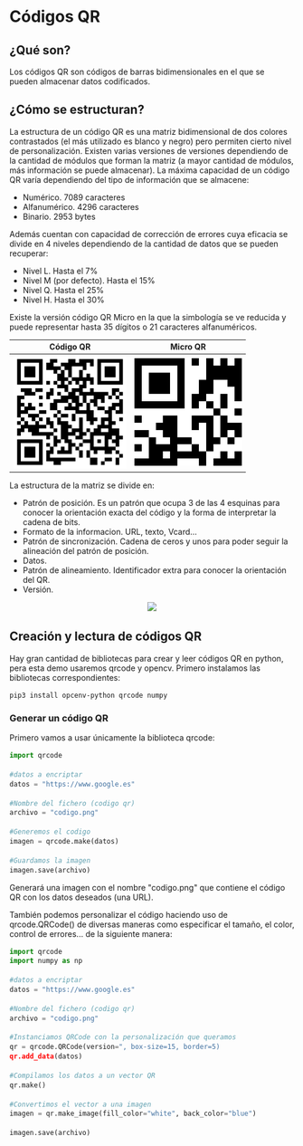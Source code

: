 # Códigos QR #
## ¿Qué son? ##
Los códigos QR son códigos de barras bidimensionales en el que se pueden almacenar datos codificados. 

## ¿Cómo se estructuran? ##
La estructura de un código QR es una matriz bidimensional de dos colores contrastados (el más utilizado es blanco y negro) pero permiten cierto nivel de personalización. 
Existen varias versiones de versiones dependiendo de la cantidad de módulos que forman la matriz (a mayor cantidad de módulos, más información se puede almacenar).
La máxima capacidad de un código QR varía dependiendo del tipo de información que se almacene:

<ul>
<li>Numérico. 7089 caracteres</li>
<li>Alfanumérico. 4296 caracteres</li>
<li>Binario. 2953 bytes</li>
</ul>

Además cuentan con capacidad de corrección de errores cuya eficacia se divide en 4 niveles dependiendo de la cantidad de datos que se pueden recuperar:

<ul>
<li>Nivel L. Hasta el 7%</li>
<li>Nivel M (por defecto). Hasta el 15%</li>
<li>Nivel Q. Hasta el 25%</li>
<li>Nivel H. Hasta el 30%</li>
</ul>


Existe la versión código QR Micro en la que la simbología se ve reducida y puede representar hasta 35 dígitos o 21 caracteres alfanuméricos.

Código QR                                             |  Micro QR
:----------------------------------------------------:|:-----------------------------------------------------:
<img src="./Images/Commons_QR_code.png" width="200"/> |  <img src="./Images/MicroQR_Example.png" width="190"/>

La estructura de la matriz se divide en: 

<ul>
<li>Patrón de posición. Es un patrón que ocupa 3 de las 4 esquinas para conocer la orientación exacta del código y la forma de interpretar la cadena de bits.</li>
<li>Formato de la informacion. URL, texto, Vcard...</li>
<li>Patrón de sincronización. Cadena de ceros y unos para poder seguir la alineación del patrón de posición.</li>
<li>Datos.</li>
<li>Patrón de alineamiento. Identificador extra para conocer la orientación del QR.</li>
<li>Versión.</li>
</ul>

<p align="center">
  <img src="./Images/Código_QR_Ejemplo_de_Estructura.svg" width="500"/>
</p>


## Creación y lectura de códigos QR ##
Hay gran cantidad de bibliotecas para crear y leer códigos QR en python, pera esta demo usaremos qrcode y opencv. Primero instalamos las bibliotecas correspondientes:

```shell
pip3 install opcenv-python qrcode numpy
```

### Generar un código QR ###
Primero vamos a usar únicamente la biblioteca qrcode:

```python
import qrcode

#datos a encriptar
datos = "https://www.google.es"

#Nombre del fichero (codigo qr)
archivo = "codigo.png"

#Generemos el codigo
imagen = qrcode.make(datos)

#Guardamos la imagen
imagen.save(archivo)
```

Generará una imagen con el nombre "codigo.png" que contiene el código QR con los datos deseados (una URL).

También podemos personalizar el código haciendo uso de qrcode.QRCode() de diversas maneras como especificar el tamaño, el color, control de errores... de la siguiente manera:

```python
import qrcode
import numpy as np

#datos a encriptar
datos = "https://www.google.es"

#Nombre del fichero (codigo qr)
archivo = "codigo.png"

#Instanciamos QRCode con la personalización que queramos
qr = qrcode.QRCode(version=", box-size=15, border=5)
qr.add_data(datos)

#Compilamos los datos a un vector QR
qr.make()

#Convertimos el vector a una imagen
imagen = qr.make_image(fill_color="white", back_color="blue")

imagen.save(archivo)
```
